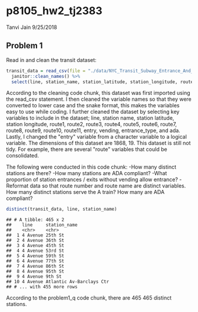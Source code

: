 p8105\_hw2\_tj2383
================
Tanvi Jain
9/25/2018

Problem 1
---------

Read in and clean the transit dataset:

``` r
transit_data = read_csv(file = "./data/NYC_Transit_Subway_Entrance_And_Exit_Data.csv", col_types = "cccddcccccccccccccccccccccccddcc") %>% 
  janitor::clean_names() %>%
  select(line, station_name, station_latitude, station_longitude, route1:route11, entry, vending, entrance_type, ada) %>% mutate(entry = recode(entry, "YES" = TRUE, "NO" = FALSE))
```

According to the cleaning code chunk, this dataset was first imported using the read\_csv statement. I then cleaned the variable names so that they were converted to lower case and the snake format, this makes the variables easy to use while coding. I further cleaned the dataset by selecting key variables to include in the dataset; line, station name, station latitude, station longitude, route1, route2, route3, route4, route5, route6, route7, route8, route9, route10, route11, entry, vending, entrance\_type, and ada. Lastly, I changed the "entry" variable from a character variable to a logical variable. The dimensions of this dataset are 1868, 19. This dataset is still not tidy. For example, there are several "route" variables that could be consolidated.

The following were conducted in this code chunk: -How many distinct stations are there? -How many stations are ADA compliant? -What proportion of station entrances / exits without vending allow entrance? -Reformat data so that route number and route name are distinct variables. How many distinct stations serve the A train? How many are ADA compliant?

``` r
distinct(transit_data, line, station_name)
```

    ## # A tibble: 465 x 2
    ##    line     station_name            
    ##    <chr>    <chr>                   
    ##  1 4 Avenue 25th St                 
    ##  2 4 Avenue 36th St                 
    ##  3 4 Avenue 45th St                 
    ##  4 4 Avenue 53rd St                 
    ##  5 4 Avenue 59th St                 
    ##  6 4 Avenue 77th St                 
    ##  7 4 Avenue 86th St                 
    ##  8 4 Avenue 95th St                 
    ##  9 4 Avenue 9th St                  
    ## 10 4 Avenue Atlantic Av-Barclays Ctr
    ## # ... with 455 more rows

According to the problem1\_q code chunk, there are 465 465 distinct stations.
